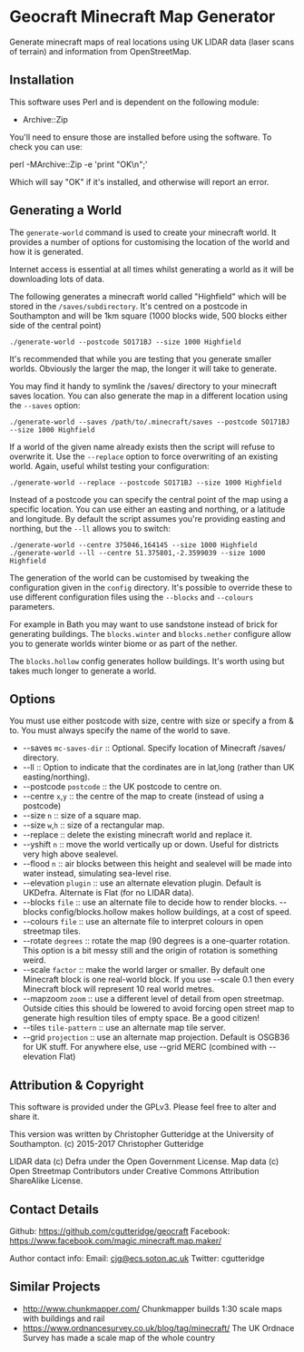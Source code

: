 # Geocraft Minecraft Map Generator

Generate minecraft maps of real locations using UK LIDAR data (laser scans of 
terrain) and information from OpenStreetMap.

## Installation

This software uses Perl and is dependent on the following module:

* Archive::Zip

You'll need to ensure those are installed before using the software. To check you can use:

perl -MArchive::Zip -e 'print "OK\n";'

Which will say "OK" if it's installed, and otherwise will report an error.

## Generating a World

The `generate-world` command is used to create your minecraft world. It provides 
a number of options for customising the location of the world and how it is 
generated.

Internet access is essential at all times whilst generating a world as it 
will be downloading lots of data.

The following generates a minecraft world called "Highfield" which will be stored 
in the `/saves/subdirectory`. It's centred on 
a postcode in Southampton and will be 1km square (1000 blocks wide, 500 blocks either side 
of the central point)

```
./generate-world --postcode SO171BJ --size 1000 Highfield
```

It's recommended that while you are testing that you generate smaller worlds. Obviously 
the larger the map, the longer it will take to generate.

You may find it handy to symlink the /saves/ directory to your minecraft saves location. 
You can also generate the map in a different location using the ``--saves`` option:

```
./generate-world --saves /path/to/.minecraft/saves --postcode SO171BJ --size 1000 Highfield
```

If a world of the given name already exists then the script will refuse to overwrite it. 
Use the ``--replace`` option to force overwriting of an existing world. Again, useful 
whilst testing your configuration:

```
./generate-world --replace --postcode SO171BJ --size 1000 Highfield
```

Instead of a postcode you can specify the central point of the map using a specific 
location. You can use either an easting and northing, or a latitude and longitude. 
By default the script assumes you're providing easting and northing, but the 
`--ll` allows you to switch:

```
./generate-world --centre 375046,164145 --size 1000 Highfield
./generate-world --ll --centre 51.375801,-2.3599039 --size 1000 Highfield
```

The generation of the world can be customised by tweaking the configuration 
given in the `config` directory. It's possible to override these to use different 
configuration files using the ``--blocks`` and ``--colours`` parameters. 

For example in Bath you may want to use sandstone instead of brick for generating 
buildings. The ``blocks.winter`` and ``blocks.nether`` configure allow you to 
generate worlds winter biome or as part of the nether.

The ``blocks.hollow`` config generates hollow buildings. It's worth using but 
takes much longer to generate a world.

## Options

You must use either postcode with size, centre with size or specify a from & to. You must always specify the name of the world to save.

* --saves `mc-saves-dir`  :: Optional. Specify location of Minecraft /saves/ directory.
* --ll :: Option to indicate that the cordinates are in lat,long (rather than UK easting/northing).
* --postcode `postcode` :: the UK postcode to centre on.
* --centre `x`,`y` :: the centre of the map to create (instead of using a postcode)
* --size `n` :: size of a square map.
* --size `w`,`h` :: size of a rectangular map.
* --replace :: delete the existing minecraft world and replace it.
* --yshift `n` :: move the world vertically up or down. Useful for districts very high above sealevel.
* --flood `n` :: air blocks between this height and sealevel will be made into water instead, simulating sea-level rise.
* --elevation `plugin` :: use an alternate elevation plugin. Default is UKDefra. Alternate is Flat (for no LIDAR data).
* --blocks `file` :: use an alternate file to decide how to render blocks. --blocks config/blocks.hollow makes hollow buildings, at a cost of speed.
* --colours `file` :: use an alternate file to interpret colours in open streetmap tiles.
* --rotate `degrees` :: rotate the map (90 degrees is a one-quarter rotation. This option is a bit messy still and the origin of rotation is something weird. 
* --scale `factor` :: make the world larger or smaller. By default one Minecraft block is one real-world block. If you use --scale 0.1 then every Minecraft block will represent 10 real world metres.
* --mapzoom `zoom` :: use a different level of detail from open streetmap. Outside cities this should be lowered to avoid forcing open street map to generate high resultion tiles of empty space. Be a good citizen!
* --tiles `tile-pattern` :: use an alternate map tile server.
* --grid `projection` :: use an alternate map projection. Default is OSGB36 for UK stuff. For anywhere else, use --grid MERC (combined with --elevation Flat)


## Attribution & Copyright

This software is provided under the GPLv3. Please feel free to alter and share it.

This version was written by Christopher Gutteridge at the University of Southampton.
(c) 2015-2017 Christopher Gutteridge

LIDAR data (c) Defra under the Open Government License.
Map data (c) Open Streetmap Contributors under Creative Commons Attribution ShareAlike License.

## Contact Details

Github: https://github.com/cgutteridge/geocraft
Facebook: https://www.facebook.com/magic.minecraft.map.maker/

Author contact info:
Email: cjg@ecs.soton.ac.uk
Twitter: cgutteridge

## Similar Projects

* http://www.chunkmapper.com/ Chunkmapper builds 1:30 scale maps with buildings and rail
* https://www.ordnancesurvey.co.uk/blog/tag/minecraft/ The UK Ordnace Survey has made a scale map of the whole country
